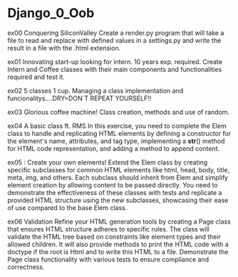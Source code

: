 # Django_0_Oob

ex00 Conquering SiliconValley
Create a render.py program that will take a file  to read and replace with defined values in a settings.py and write the result in a file with the .html extension.

ex01 Innovating start-up looking for intern. 10 years exp. required.
Create Intern and Coffee classes with their  main components and functionalities required and test it.

ex02  5 classes 1 cup.
Managing a class implementation and funcionalitys....DRY=DON´T REPEAT YOURSELF!!

ex03  Glorious coffee machine!
Class creation, methods and use of random.

ex04 A basic class ft. RMS
In this exercise, you need to complete the Elem class to handle and replicating HTML elements by defining a constructor for the element's name, attributes, and tag type, implementing a __str__() method for HTML code representation, and adding a method to append content.

ex05 : Create your own elements!
Extend the Elem class by creating specific subclasses for common HTML elements like html, head, body, title, meta, img, and others. Each subclass should inherit from Elem and simplify element creation by allowing content to be passed directly. You need to demonstrate the effectiveness of these classes with tests and replicate a provided HTML structure using the new subclasses, showcasing their ease of use compared to the base Elem class.

ex06 Validation
Refine your HTML generation tools by creating a Page class that ensures HTML structure adheres to specific rules. The class will validate the HTML tree based on constraints like element types and their allowed children. It will also provide methods to print the HTML code with a doctype if the root is Html and to write this HTML to a file. Demonstrate the Page class functionality with various tests to ensure compliance and correctness.







